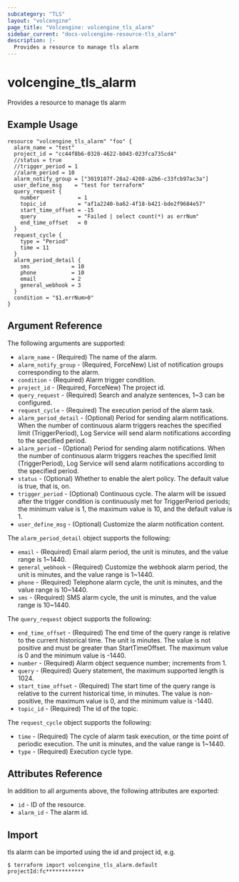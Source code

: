 ```yaml
---
subcategory: "TLS"
layout: "volcengine"
page_title: "Volcengine: volcengine_tls_alarm"
sidebar_current: "docs-volcengine-resource-tls_alarm"
description: |-
  Provides a resource to manage tls alarm
---
```

# volcengine_tls_alarm
Provides a resource to manage tls alarm
## Example Usage
```hcl
resource "volcengine_tls_alarm" "foo" {
  alarm_name = "test"
  project_id = "cc44f8b6-0328-4622-b043-023fca735cd4"
  //status = true
  //trigger_period = 1
  //alarm_period = 10
  alarm_notify_group = ["3019107f-28a2-4208-a2b6-c33fcb97ac3a"]
  user_define_msg    = "test for terraform"
  query_request {
    number            = 1
    topic_id          = "af1a2240-ba62-4f18-b421-bde2f9684e57"
    start_time_offset = -15
    query             = "Failed | select count(*) as errNum"
    end_time_offset   = 0
  }
  request_cycle {
    type = "Period"
    time = 11
  }
  alarm_period_detail {
    sms             = 10
    phone           = 10
    email           = 2
    general_webhook = 3
  }
  condition = "$1.errNum>0"
}
```
## Argument Reference
The following arguments are supported:
* `alarm_name` - (Required) The name of the alarm.
* `alarm_notify_group` - (Required, ForceNew) List of notification groups corresponding to the alarm.
* `condition` - (Required) Alarm trigger condition.
* `project_id` - (Required, ForceNew) The project id.
* `query_request` - (Required) Search and analyze sentences, 1~3 can be configured.
* `request_cycle` - (Required) The execution period of the alarm task.
* `alarm_period_detail` - (Optional) Period for sending alarm notifications. When the number of continuous alarm triggers reaches the specified limit (TriggerPeriod), Log Service will send alarm notifications according to the specified period.
* `alarm_period` - (Optional) Period for sending alarm notifications. When the number of continuous alarm triggers reaches the specified limit (TriggerPeriod), Log Service will send alarm notifications according to the specified period.
* `status` - (Optional) Whether to enable the alert policy. The default value is true, that is, on.
* `trigger_period` - (Optional) Continuous cycle. The alarm will be issued after the trigger condition is continuously met for TriggerPeriod periods; the minimum value is 1, the maximum value is 10, and the default value is 1.
* `user_define_msg` - (Optional) Customize the alarm notification content.

The `alarm_period_detail` object supports the following:

* `email` - (Required) Email alarm period, the unit is minutes, and the value range is 1~1440.
* `general_webhook` - (Required) Customize the webhook alarm period, the unit is minutes, and the value range is 1~1440.
* `phone` - (Required) Telephone alarm cycle, the unit is minutes, and the value range is 10~1440.
* `sms` - (Required) SMS alarm cycle, the unit is minutes, and the value range is 10~1440.

The `query_request` object supports the following:

* `end_time_offset` - (Required) The end time of the query range is relative to the current historical time. The unit is minutes. The value is not positive and must be greater than StartTimeOffset. The maximum value is 0 and the minimum value is -1440.
* `number` - (Required) Alarm object sequence number; increments from 1.
* `query` - (Required) Query statement, the maximum supported length is 1024.
* `start_time_offset` - (Required) The start time of the query range is relative to the current historical time, in minutes. The value is non-positive, the maximum value is 0, and the minimum value is -1440.
* `topic_id` - (Required) The id of the topic.

The `request_cycle` object supports the following:

* `time` - (Required) The cycle of alarm task execution, or the time point of periodic execution. The unit is minutes, and the value range is 1~1440.
* `type` - (Required) Execution cycle type.

## Attributes Reference
In addition to all arguments above, the following attributes are exported:
* `id` - ID of the resource.
* `alarm_id` - The alarm id.


## Import
tls alarm can be imported using the id and project id, e.g.
```
$ terraform import volcengine_tls_alarm.default projectId:fc************
```

